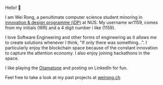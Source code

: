 Hello! 👋

I am Wei Rong, a penultimate computer science student minoring in [innovation & design programme (iDP)](https://cde.nus.edu.sg/edic/idp/) at NUS. My username wr1159, comes from my initials (WR) and a 4 digit number i like (1159).

I love Software Engineering and other forms of engineering as it allows me to create solutions whenever I think, "If only there was something...".  I particularly enjoy the blockchain space because of the constant innovation to capture the attention economy. I also enjoy joining hackathons in the space.

I like playing the [Otamatone](https://otamatone.com/) and posting on LinkedIn for fun. 

Feel free to take a look at my past projects at [weirong.ch](https://weirong.ch)
<!--
**wr1159/wr1159** is a ✨ _special_ ✨ repository because its `README.md` (this file) appears on your GitHub profile.

Here are some ideas to get you started:

- 🔭 I’m currently working on ...
- 🌱 I’m currently learning ...
- 👯 I’m looking to collaborate on ...
- 🤔 I’m looking for help with ...
- 💬 Ask me about ...
- 📫 How to reach me: ...
- 😄 Pronouns: ...
- ⚡ Fun fact: ...
-->
